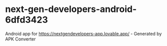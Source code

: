 # next-gen-developers-android-6dfd3423
Android app for https://nextgendevelopers-app.lovable.app/ - Generated by APK Converter
